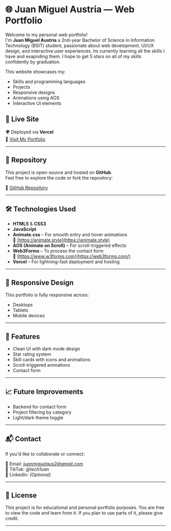 # 🌐 Juan Miguel Austria — Web Portfolio

Welcome to my personal web portfolio!  
I'm **Juan Miguel Austria** a 2nd-year Bachelor of Science in Information Technology (BSIT) student, passionate about web development, UI/UX design, and interactive user experiences. Im currently learning all the skills I have and exapnding them. I hope to get 5 stars on all of my skills confidently by graduation. 

This website showcases my:
- Skills and programming languages
- Projects
- Responsive designs
- Animations using AOS
- Interactive UI elements



## 🚀 Live Site

🌍 Deployed via **Vercel**  
🔗 [Visit My Portfolio](https://jm-austria-web-portfolio.vercel.app)

---

## 📂 Repository

This project is open-source and hosted on **GitHub**.  
Feel free to explore the code or fork the repository:

🔗 [GitHub Repository](https://github.com/jmwanny/JMAustria_WebPortfolio)

---

## 🛠️ Technologies Used

- **HTML5** & **CSS3**
- **JavaScript**
- **Animate.css** – For smooth entry and hover animations  
  🔗 [https://animate.style](https://animate.style)
- **AOS (Animate on Scroll)** – For scroll-triggered effects  
- **Web3Forms** – To process the contact form  
  🔗 [https://www.w3forms.com](https://web3forms.com/)
- **Vercel** – For lightning-fast deployment and hosting

---
## 📱 Responsive Design

This portfolio is fully responsive across:
- Desktops
- Tablets
- Mobile devices

---

## 📌 Features

- Clean UI with dark mode design
- Star rating system
- Skill cards with icons and animations
- Scroll-triggered animations
- Contact form

---

## 📈 Future Improvements

- Backend for contact form
- Project filtering by category
- Light/dark theme toggle

---

## 📬 Contact

If you'd like to collaborate or connect:

📧 Email: *juanmiguelaus2@gmail.com*  
📱 TikTok: *@tech1uan*  
💼 LinkedIn: *(Optional)*

---

## 📜 License

This project is for educational and personal portfolio purposes. You are free to view the code and learn from it. If you plan to use parts of it, please give credit.

---

